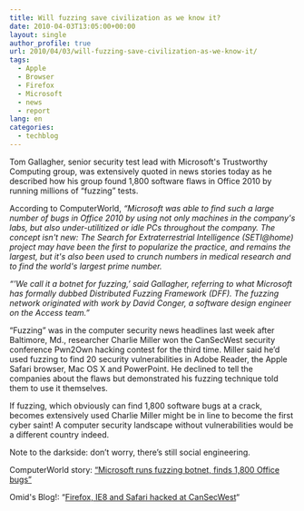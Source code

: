 ```yaml
---
title: Will fuzzing save civilization as we know it?
date: 2010-04-03T13:05:00+00:00
layout: single
author_profile: true
url: 2010/04/03/will-fuzzing-save-civilization-as-we-know-it/
tags:
  - Apple
  - Browser
  - Firefox
  - Microsoft
  - news
  - report
lang: en
categories: 
  - techblog
---
```

Tom Gallagher, senior security test lead with Microsoft's Trustworthy Computing group, was extensively quoted in news stories today as he described how his group found 1,800 software flaws in Office 2010 by running millions of “fuzzing” tests.

According to ComputerWorld, _“Microsoft was able to find such a large number of bugs in Office 2010 by using not only machines in the company's labs, but also under-utilitized or idle PCs throughout the company. The concept isn't new: The Search for Extraterrestrial Intelligence (SETI@home) project may have been the first to popularize the practice, and remains the largest, but it's also been used to crunch numbers in medical research and to find the world's largest prime number._

_“’We call it a botnet for fuzzing,’ said Gallagher, referring to what Microsoft has formally dubbed Distributed Fuzzing Framework (DFF). The fuzzing network originated with work by David Conger, a software design engineer on the Access team.”_

“Fuzzing” was in the computer security news headlines last week after Baltimore, Md., researcher Charlie Miller won the CanSecWest security conference Pwn2Own hacking contest for the third time. Miller said he’d used fuzzing to find 20 security vulnerabilities in Adobe Reader, the Apple Safari browser, Mac OS X and PowerPoint. He declined to tell the companies about the flaws but demonstrated his fuzzing technique told them to use it themselves.

If fuzzing, which obviously can find 1,800 software bugs at a crack, becomes extensively used Charlie Miller might be in line to become the first cyber saint! A computer security landscape without vulnerabilities would be a different country indeed.

Note to the darkside: don’t worry, there’s still social engineering.

ComputerWorld story: [“Microsoft runs fuzzing botnet, finds 1,800 Office bugs”](http://www.computerworld.com/s/article/9174539/Microsoft_runs_fuzzing_botnet_finds_1_800_Office_bugs?taxonomyId=17&pageNumber=2)

Omid's Blog!: “[Firefox, IE8 and Safari hacked at CanSecWest](/2010/03/25/firefox-ie8-and-safari-hacked-at-cansecwest/)“
